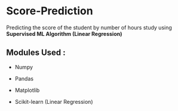 # Score-Prediction

Predicting the score of the student by number of hours study using **Supervised ML Algorithm (Linear Regression)**

## Modules Used :

* Numpy

* Pandas

* Matplotlib

* Scikit-learn (Linear Regression)
                             





